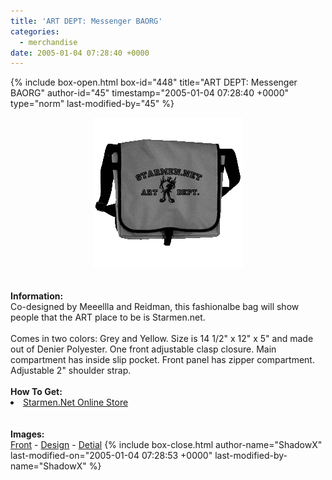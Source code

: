 ```yaml
---
title: 'ART DEPT: Messenger BAORG'
categories:
  - merchandise
date: 2005-01-04 07:28:40 +0000
---
```

{% include box-open.html box-id="448" title="ART DEPT: Messenger BAORG" author-id="45" timestamp="2005-01-04 07:28:40 +0000" type="norm" last-modified-by="45" %}
	<center>
	<img src="/merchandise/images/smn_admb_title.png" border="0" alt="ART DEPT: Messenger BAORG" />
	</center>
	<br /><br />
	<b>Information:</b>
	<br />
	Co-designed by Meeellla and Reidman, this fashionalbe bag will show people that 
	the ART place to be is Starmen.net.
	<br /><br />
	Comes in two colors: Grey and Yellow. Size is 14 1/2" x 12" x 5" and made out of 
	Denier Polyester. One front adjustable clasp closure. Main compartment has inside 
	slip pocket. Front panel has zipper compartment. Adjustable 2" shoulder strap. 
	<br /><br />
	<b>How To Get:</b>
	<br />
	<li><a href="http://www.cafeshops.com/starmen.7726922">Starmen.Net Online Store</a></li>
	<br /><br />
	<b>Images:</b>
	<br />
	<a href="/merchandise/images/smn_admb_front.jpg">Front</a> - <a href="/merchandise/images/smn_admb_design.jpg">Design</a> - <a href="/merchandise/images/smn_bd.jpg">Detial</a>
{% include box-close.html author-name="ShadowX" last-modified-on="2005-01-04 07:28:53 +0000" last-modified-by-name="ShadowX" %}
